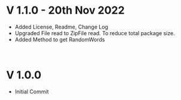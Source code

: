 # V 1.1.0 - 20th Nov 2022

- Added License, Readme, Change Log
- Upgraded File read to ZipFile read. To reduce total package size.
- Added Method to get RandomWords

<br/>

# V 1.0.0

- Initial Commit
